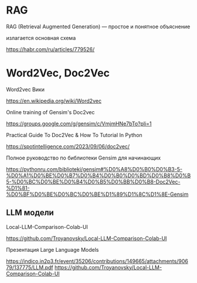 # RAG
RAG (Retrieval Augmented Generation) — простое и понятное объяснение

излагается основная схема

https://habr.com/ru/articles/779526/

# Word2Vec, Doc2Vec

Word2vec Вики

https://en.wikipedia.org/wiki/Word2vec

Online training of Gensim's Doc2vec

https://groups.google.com/g/gensim/c/VmjmHNe7bTo?pli=1

Practical Guide To Doc2Vec & How To Tutorial In Python

https://spotintelligence.com/2023/09/06/doc2vec/

Полное руководство по библиотеки Gensim для начинающих

https://pythonru.com/biblioteki/gensim#%D0%A8%D0%B0%D0%B3-5-%D0%A1%D0%BE%D0%B7%D0%B4%D0%B0%D0%BD%D0%B8%D0%B5-%D0%BC%D0%BE%D0%B4%D0%B5%D0%BB%D0%B8-Doc2Vec-%D1%81-%D0%BF%D0%BE%D0%BC%D0%BE%D1%89%D1%8C%D1%8E-Gensim

## LLM модели

Local-LLM-Comparison-Colab-UI

https://github.com/Troyanovsky/Local-LLM-Comparison-Colab-UI

Презентация Large Language Models

https://indico.in2p3.fr/event/35206/contributions/149665/attachments/90679/137775/LLM.pdf
https://github.com/Troyanovsky/Local-LLM-Comparison-Colab-UI
